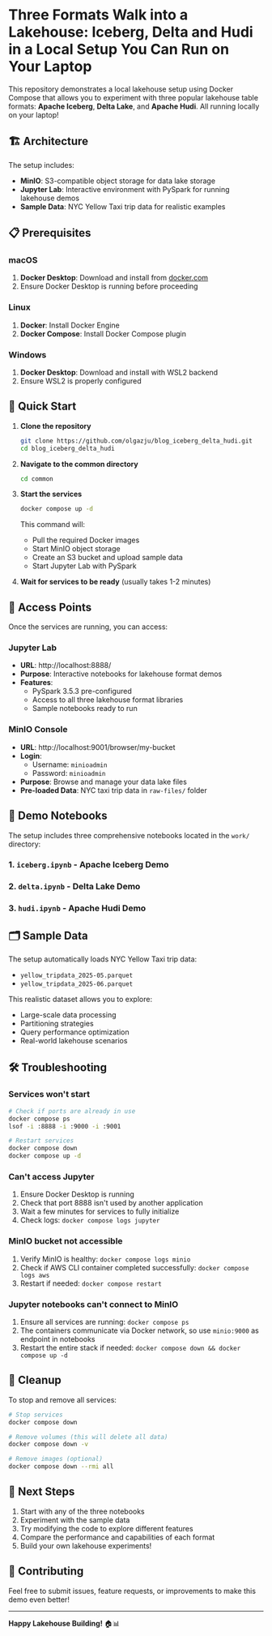# Three Formats Walk into a Lakehouse: Iceberg, Delta and Hudi in a Local Setup You Can Run on Your Laptop

This repository demonstrates a local lakehouse setup using Docker Compose that allows you to experiment with three popular lakehouse table formats: **Apache Iceberg**, **Delta Lake**, and **Apache Hudi**. All running locally on your laptop!

## 🏗️ Architecture

The setup includes:
- **MinIO**: S3-compatible object storage for data lake storage
- **Jupyter Lab**: Interactive environment with PySpark for running lakehouse demos
- **Sample Data**: NYC Yellow Taxi trip data for realistic examples

## 📋 Prerequisites

### macOS
1. **Docker Desktop**: Download and install from [docker.com](https://www.docker.com/products/docker-desktop/)
2. Ensure Docker Desktop is running before proceeding

### Linux
1. **Docker**: Install Docker Engine
2. **Docker Compose**: Install Docker Compose plugin

### Windows
1. **Docker Desktop**: Download and install with WSL2 backend
2. Ensure WSL2 is properly configured

## 🚀 Quick Start

1. **Clone the repository**
   ```bash
   git clone https://github.com/olgazju/blog_iceberg_delta_hudi.git
   cd blog_iceberg_delta_hudi
   ```

2. **Navigate to the common directory**
   ```bash
   cd common
   ```

3. **Start the services**
   ```bash
   docker compose up -d
   ```

   This command will:
   - Pull the required Docker images
   - Start MinIO object storage
   - Create an S3 bucket and upload sample data
   - Start Jupyter Lab with PySpark

4. **Wait for services to be ready** (usually takes 1-2 minutes)

## 🔗 Access Points

Once the services are running, you can access:

### Jupyter Lab
- **URL**: http://localhost:8888/
- **Purpose**: Interactive notebooks for lakehouse format demos
- **Features**: 
  - PySpark 3.5.3 pre-configured
  - Access to all three lakehouse format libraries
  - Sample notebooks ready to run

### MinIO Console
- **URL**: http://localhost:9001/browser/my-bucket
- **Login**: 
  - Username: `minioadmin`
  - Password: `minioadmin`
- **Purpose**: Browse and manage your data lake files
- **Pre-loaded Data**: NYC taxi trip data in `raw-files/` folder


## 📓 Demo Notebooks

The setup includes three comprehensive notebooks located in the `work/` directory:

### 1. `iceberg.ipynb` - Apache Iceberg Demo

### 2. `delta.ipynb` - Delta Lake Demo

### 3. `hudi.ipynb` - Apache Hudi Demo

## 🗂️ Sample Data

The setup automatically loads NYC Yellow Taxi trip data:
- `yellow_tripdata_2025-05.parquet`
- `yellow_tripdata_2025-06.parquet`

This realistic dataset allows you to explore:
- Large-scale data processing
- Partitioning strategies
- Query performance optimization
- Real-world lakehouse scenarios

## 🛠️ Troubleshooting

### Services won't start
```bash
# Check if ports are already in use
docker compose ps
lsof -i :8888 -i :9000 -i :9001

# Restart services
docker compose down
docker compose up -d
```

### Can't access Jupyter
1. Ensure Docker Desktop is running
2. Check that port 8888 isn't used by another application
3. Wait a few minutes for services to fully initialize
4. Check logs: `docker compose logs jupyter`

### MinIO bucket not accessible
1. Verify MinIO is healthy: `docker compose logs minio`
2. Check if AWS CLI container completed successfully: `docker compose logs aws`
3. Restart if needed: `docker compose restart`

### Jupyter notebooks can't connect to MinIO
1. Ensure all services are running: `docker compose ps`
2. The containers communicate via Docker network, so use `minio:9000` as endpoint in notebooks
3. Restart the entire stack if needed: `docker compose down && docker compose up -d`

## 🧹 Cleanup

To stop and remove all services:
```bash
# Stop services
docker compose down

# Remove volumes (this will delete all data)
docker compose down -v

# Remove images (optional)
docker compose down --rmi all
```

## 📖 Next Steps

1. Start with any of the three notebooks
2. Experiment with the sample data
3. Try modifying the code to explore different features
4. Compare the performance and capabilities of each format
5. Build your own lakehouse experiments!

## 🤝 Contributing

Feel free to submit issues, feature requests, or improvements to make this demo even better!

---

**Happy Lakehouse Building!** 🏠📊